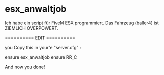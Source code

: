 # esx_anwaltjob

Ich habe ein script für FiveM ESX programmiert.
Das Fahrzeug (baller4) ist ZIEMLICH OVERPOWERT.

========== EDIT ==========

you Copy this in your'e "server.cfg" :

ensure esx_anwaltjob
ensure RR_C

And now you done!

